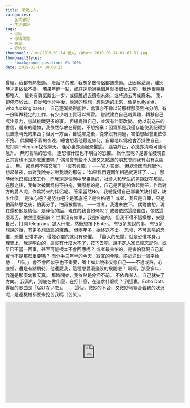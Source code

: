 ```yaml
---
title: 所愛之人。
categories:
  - 各式雜記
  - 生活雜記
tags:
  - 囡囡
  - 感情問題
  - 戀愛
  - 抒情文
thumbnail: /img/2019-01-14 愛人。/photo_2019-01-14_01-07-31.jpg
thumbnailStyles:
  - 'background-position: 0% 100%'
date: 2019-01-14 00:09:23
---
```

曾經，我都有熱戀過。
廢話？的確，我想多數情侶都熱戀過。正因爲愛過，離別時才更依依不捨。
若果年輕一點，或許還能過幾個月就換個女友吧。
我也很羨慕那種人。
能夠有勇氣踏出一步，或擺脫過去擁抱未來，或將過去再成將來。
我，卻停滯於此。
自從和他分手後，說過的理想，想象過的未來，像是bullyshit，who fucking cares。
自己逐漸變得能幹，處事亦不像以前那樣那麼黑白分明，有一份叫做穩定的工作，有少少嘅工資可以揮霍。
嘗試建立自己嘅興趣，轉移自己嘅注意力，嘗試挑戰更多的事。
但總覺得自己，並沒有什麼改變。
他以前送來的書信，送來的禮物，我依然存放在房間，不想捨棄：因爲那是我僅存能使我記得那段熱戀時光的東西；但另一方面，自從那之後，從來沒有開過，害怕想起會更依依不捨。
偶爾睡不着的夜晚，總會想着他最近如何，自顧地以爲他會否掛住自己，想打開Telegram找他聊天。
但心裏亦涌起恐懼感。
腦袋靜止，心跳亦清晰可聽地急升。
無可言喻的恐懼。
連恐懼什麼也不明白的恐懼。
爲什麼呢？是害怕發現自己其實也不是那麼重要嗎？
偶爾會有些不太熟又又點熟的朋友會問我有沒有女朋友。
無。
那爲何不結交呢？
「沒有興趣。」——官方答案。
但總會因而想起他，想起某夜，似對我說亦非對我說的那句：「如果我們遲兩年相遇就更好了……」
那時候他已經出來工作，而我還是個剛中學畢業的，社會人和學生的差距就在那裏。
在那之後，我每次被問爲何不拍拖，實際想的是，自己是否能夠負起責任，作爲對方的愛人呢，作爲將來的伴侶呢。
答案當然No。
我總覺得自己哪裏欠缺什麼，缺少什麼。
是決心吧？是努力吧？是家底吧？是性格吧？
或者，我只是自卑，只是怕再熱戀之後，怕再分手，怕再被傷害。
——或者，我還未放下。
偶爾會想，現在還和他是情侶、是伴侶的話，現在的我會如何呢？
或者依然這麼自由，依然這麼毒舌，依然這麼孤僻？
世事沒有如果，我是知道的。
但我不得不這樣想，安慰自己，打開Telegram，鍵入什麼，然後想按下Enter。
有很多想說的事，有很多想說的話，有更多想談論的東西。
但兩年多，始終送不出。
恐懼，不可言喻的恐懼，恐懼 恐懼本身，侵蝕心靈的就只有恐懼。
「最大的恐懼，就是恐懼本身。」
理智上，我是明白的，這沒有什麼大不了，按下去吧，說不定人家已經忘記你，或早已不當一回事，甚至可能根本不會回應呢？
或者最害怕的，是害怕發現自己其實也不是那麼重要嗎？
而分手三年半的今天，寂寞的今晚，終於送出一個字給他：
「喵。」
會不會回似乎也不重要，嘴上如此說來安慰自己——不過或許，心底裡，還是有點期待，他還愛我，這種戀愛漫畫般的展開吧？
啊啊，那麼多年，我還是那麼幼稚天真。
那時開始，我依然是停滯不前。
不依靠某人，自己就失了方向。
我真的，到底在做什麼，在打什麼，在追求什麼呢？
到這裏，Echo Dots響起的歌曲是「届けない恋」。
……這個，微妙的不合，又微妙地緊合着我的狀況呢，是連機械都要來挖苦我嗎（苦笑）。
<iframe width="560" height="315" src="https://www.youtube.com/embed/N1ptLE5PW4w" frameborder="0" allow="accelerometer; autoplay; encrypted-media; gyroscope; picture-in-picture" allowfullscreen></iframe>
